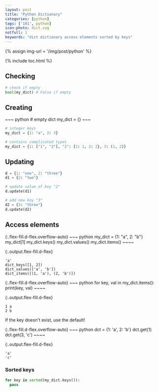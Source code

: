 ```yaml
---
layout: post
title: "Python Dictionary"
categories: [python]
tags: ['101', python]
icon-photo: dict.svg
notfull: 1
keywords: "dict dictionary access elements sorted by keys"
---
```


{% assign img-url = '/img/post/python' %}

{% include toc.html %}

## Checking

``` python
# check if empty
bool(my_dict) # False if empty
```

## Creating

<div class="flex-50" markdown="1">
~~~ python
# empty dict
my_dict = {}
~~~

~~~ python
# integer keys
my_dict = {1: "a", 2: 3}
~~~
</div>

~~~ python
# contains complicated types
my_dict = {1: ["1", "2"], "2": {1: 1, 2: 2}, 3: (1, 2)}
~~~

## Updating

``` python
d = {1: "one", 2: "three"}
d1 = {2: "two"}

# update value of key "2"
d.update(d1)

# add new key "3"
d2 = {3: "three"}
d.update(d2)
```

## Access elements

<div class="d-md-flex" markdown="1">
{:.flex-fill.d-flex.overflow-auto}
~~~ python
my_dict = {1: "a", 2: "b"}
my_dict[1]
my_dict.keys()
my_dict.values()
my_dict.items()
~~~~

{:.output.flex-fill.d-flex}
~~~
'a'
dict_keys([1, 2])
dict_values(['a', 'b'])
dict_items([(1, 'a'), (2, 'b')])
~~~
</div>

<div class="d-md-flex" markdown="1">
{:.flex-fill.d-flex.overflow-auto}
~~~ python
for key, val in my_dict.items():
  print(key, val)
~~~~

{:.output.flex-fill.d-flex}
~~~
1 a
2 b
~~~
</div>

If the key doesn't exist, use the default!

<div class="d-md-flex" markdown="1">
{:.flex-fill.d-flex.overflow-auto}
~~~ python
dct = {1: 'a', 2: 'b'}
dct.get(1)
dct.get(3, 'c')
~~~~

{:.output.flex-fill.d-flex}
~~~
'a'
'c'
~~~
</div>

### Sorted keys

~~~ python
for key in sorted(my_dict.keys()):
  pass
~~~